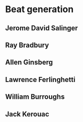 # Beat generation
## Jerome David Salinger
## Ray Bradbury
## Allen Ginsberg
## Lawrence Ferlinghetti
## William Burroughs
## Jack Kerouac